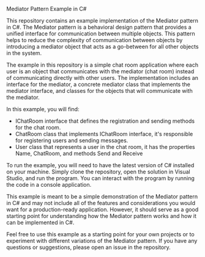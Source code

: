 Mediator Pattern Example in C#

This repository contains an example implementation of the Mediator pattern in C#. The Mediator pattern is a behavioral design pattern that provides a unified interface for communication between multiple objects. This pattern helps to reduce the complexity of communication between objects by introducing a mediator object that acts as a go-between for all other objects in the system.

The example in this repository is a simple chat room application where each user is an object that communicates with the mediator (chat room) instead of communicating directly with other users. The implementation includes an interface for the mediator, a concrete mediator class that implements the mediator interface, and classes for the objects that will communicate with the mediator.

In this example, you will find:

- IChatRoom interface that defines the registration and sending methods for the chat room.
- ChatRoom class that implements IChatRoom interface, it's responsible for registering users and sending messages.
- User class that represents a user in the chat room, it has the properties Name, ChatRoom, and methods Send and Receive

To run the example, you will need to have the latest version of C# installed on your machine. Simply clone the repository, open the solution in Visual Studio, and run the program. You can interact with the program by running the code in a console application.

This example is meant to be a simple demonstration of the Mediator pattern in C# and may not include all of the features and considerations you would want for a production-ready application. However, it should serve as a good starting point for understanding how the Mediator pattern works and how it can be implemented in C#.

Feel free to use this example as a starting point for your own projects or to experiment with different variations of the Mediator pattern. If you have any questions or suggestions, please open an issue in the repository.

